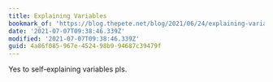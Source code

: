 ```yaml
---
title: Explaining Variables
bookmark_of: 'https://blog.thepete.net/blog/2021/06/24/explaining-variable/'
date: '2021-07-07T09:38:46.339Z'
modified: '2021-07-07T09:38:46.339Z'
guid: 4a86f085-967e-4524-98b9-94687c39479f
---
```

Yes to self-explaining variables pls. 
